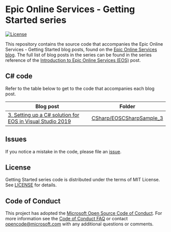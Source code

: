 # Epic Online Services - Getting Started series

[![License](https://img.shields.io/github/license/mashape/apistatus.svg)](LICENSE)

This repository contains the source code that accompanies the Epic Online Services - Getting Started blog posts, found 
on the [Epic Online Services blog](https://dev.epicgames.com/news). The full list of blog posts in the series can be 
found in the series reference of the [Introduction to Epic Online Services (EOS)](https://dev.epicgames.com/news/introduction-to-epic-online-services-eos#series-reference) post.

## C# code

Refer to the table below to get to the code that accompanies each blog post.

| Blog post | Folder |
| --- | --- |
| [3. Setting up a C# solution for EOS in Visual Studio 2019](https://dev.epicgames.com/news/setting-up-a-c-solution-for-eos-in-visual-studio-2019) | [CSharp/EOSCSharpSample_3](CSharp/EOSCSharpSample_3) |

## Issues

If you notice a mistake in the code, please file an [issue](../../issues).

## License

Getting Started series code is distributed under the terms of MIT License. See [LICENSE](LICENSE) for details.

## Code of Conduct

This project has adopted the [Microsoft Open Source Code of Conduct](https://opensource.microsoft.com/codeofconduct/).
For more information see the [Code of Conduct FAQ](https://opensource.microsoft.com/codeofconduct/faq/) or
contact [opencode@microsoft.com](mailto:opencode@microsoft.com) with any additional questions or comments.
